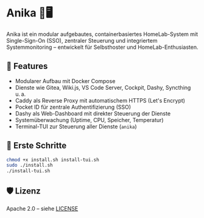 # Anika 🧠🖥️

Anika ist ein modular aufgebautes, containerbasiertes HomeLab-System mit Single-Sign-On (SSO), zentraler Steuerung und integriertem Systemmonitoring – entwickelt für Selbsthoster und HomeLab-Enthusiasten.

## 🌟 Features
- Modularer Aufbau mit Docker Compose
- Dienste wie Gitea, Wiki.js, VS Code Server, Cockpit, Dashy, Syncthing u. a.
- Caddy als Reverse Proxy mit automatischem HTTPS (Let's Encrypt)
- Pocket ID für zentrale Authentifizierung (SSO)
- Dashy als Web-Dashboard mit direkter Steuerung der Dienste
- Systemüberwachung (Uptime, CPU, Speicher, Temperatur)
- Terminal-TUI zur Steuerung aller Dienste (`anika`)

## 🚀 Erste Schritte

```bash
chmod +x install.sh install-tui.sh
sudo ./install.sh
./install-tui.sh
```

## 🛡 Lizenz
Apache 2.0 – siehe [LICENSE](LICENSE)
